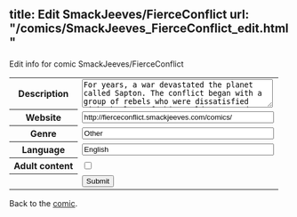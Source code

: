 title: Edit SmackJeeves/FierceConflict
url: "/comics/SmackJeeves_FierceConflict_edit.html"
---
Edit info for comic SmackJeeves/FierceConflict

<form name="comic" action="http://gaepostmail.appspot.com/comic/" method="post">
<table class="comicinfo">
<tr>
<th>Description</th><td><textarea name="description" cols="40" rows="3">For years, a war devastated the planet called Sapton. The conflict began with a group of rebels who were dissatisfied with the laws of this world attempted a world wide coup d'etat. They slowly gained power and eventually overwhelmed the majority of the opposition and are slowly but surely taking control of the world. Out of this group of rebels 5 have taken full authority and are now attempting to lead the world down the path of darkness.We follow the story of a koopa named Zuke who lost his family and homeland in the war. He travels the world in hopes of finding a way to bring peace. All sprites belong to their respective owners.</textarea></td>
</tr>
<tr>
<th>Website</th><td><input type="text" name="url" value="http://fierceconflict.smackjeeves.com/comics/" size="40"/></td>
</tr>
<tr>
<th>Genre</th><td><input type="text" name="genre" value="Other" size="40"/></td>
</tr>
<tr>
<th>Language</th><td><input type="text" name="language" value="English" size="40"/></td>
</tr>
<tr>
<th>Adult content</th><td><input type="checkbox" name="adult" value="adult" /></td>
</tr>
<tr>
<th></th><td>
<input type="hidden" name="comic" value="SmackJeeves_FierceConflict" />
<input type="submit" name="submit" value="Submit" />
</td>
</tr>
</table>
</form>

Back to the [comic](SmackJeeves_FierceConflict.html).
